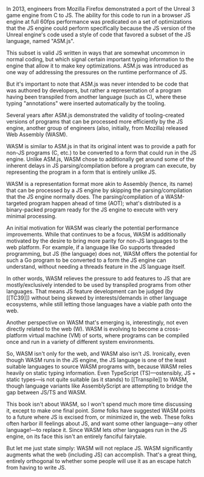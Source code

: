 In 2013, engineers from Mozilla Firefox demonstrated a port of the Unreal 3 game engine from C to JS. The ability for this code to run in a browser JS engine at full 60fps performance was predicated on a set of optimizations that the JS engine could perform specifically because the JS version of the Unreal engine's code used a style of code that favored a subset of the JS language, named "ASM.js".

This subset is valid JS written in ways that are somewhat uncommon in normal coding, but which signal certain important typing information to the engine that allow it to make key optimizations. ASM.js was introduced as one way of addressing the pressures on the runtime performance of JS.

But it's important to note that ASM.js was never intended to be code that was authored by developers, but rather a representation of a program having been transpiled from another language (such as C), where these typing "annotations" were inserted automatically by the tooling.

Several years after ASM.js demonstrated the validity of tooling-created versions of programs that can be processed more efficiently by the JS engine, another group of engineers (also, initially, from Mozilla) released Web Assembly (WASM).

WASM is similar to ASM.js in that its original intent was to provide a path for non-JS programs (C, etc.) to be converted to a form that could run in the JS engine. Unlike ASM.js, WASM chose to additionally get around some of the inherent delays in JS parsing/compilation before a program can execute, by representing the program in a form that is entirely unlike JS.

WASM is a representation format more akin to Assembly (hence, its name) that can be processed by a JS engine by skipping the parsing/compilation that the JS engine normally does. The parsing/compilation of a WASM-targeted program happen ahead of time (AOT); what's distributed is a binary-packed program ready for the JS engine to execute with very minimal processing.

An initial motivation for WASM was clearly the potential performance improvements. While that continues to be a focus, WASM is additionally motivated by the desire to bring more parity for non-JS languages to the web platform. For example, if a language like Go supports threaded programming, but JS (the language) does not, WASM offers the potential for such a Go program to be converted to a form the JS engine can understand, without needing a threads feature in the JS language itself.

In other words, WASM relieves the pressure to add features to JS that are mostly/exclusively intended to be used by transpiled programs from other languages. That means JS feature development can be judged (by [[TC39]]) without being skewed by interests/demands in other language ecosystems, while still letting those languages have a viable path onto the web.

Another perspective on WASM that's emerging is, interestingly, not even directly related to the web (W). WASM is evolving to become a cross-platform virtual machine (VM) of sorts, where programs can be compiled once and run in a variety of different system environments.

So, WASM isn't only for the web, and WASM also isn't JS. Ironically, even though WASM runs in the JS engine, the JS language is one of the least suitable languages to source WASM programs with, because WASM relies heavily on static typing information. Even TypeScript (TS)—ostensibly, JS + static types—is not quite suitable (as it stands) to [[Transpile]] to WASM, though language variants like AssemblyScript are attempting to bridge the gap between JS/TS and WASM.

This book isn't about WASM, so I won't spend much more time discussing it, except to make one final point. _Some_ folks have suggested WASM points to a future where JS is excised from, or minimized in, the web. These folks often harbor ill feelings about JS, and want some other language—any other language!—to replace it. Since WASM lets other languages run in the JS engine, on its face this isn't an entirely fanciful fairytale.

But let me just state simply: WASM will not replace JS. WASM significantly augments what the web (including JS) can accomplish. That's a great thing, entirely orthogonal to whether some people will use it as an escape hatch from having to write JS.